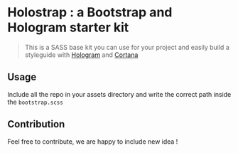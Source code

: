 # Holostrap : a Bootstrap and Hologram starter kit

> This is a SASS base kit you can use for your project and easily build a styleguide with [Hologram](https://github.com/trulia/hologram) and [Cortana](https://github.com/Yago31/Cortana)

## Usage

Include all the repo in your assets directory and write the correct path inside the `bootstrap.scss`


## Contribution

Feel free to contribute, we are happy to include new idea !